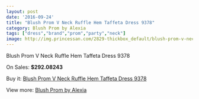 ```yaml
---
layout: post
date: '2016-09-24'
title: "Blush Prom V Neck Ruffle Hem Taffeta Dress 9378"
category: Blush Prom by Alexia
tags: ["dress","brand","prom","party","neck"]
image: http://img.princessan.com/2829-thickbox_default/blush-prom-v-neck-ruffle-hem-taffeta-dress-9378.jpg
---
```

Blush Prom V Neck Ruffle Hem Taffeta Dress 9378

On Sales: **$292.08243**
<a href="https://www.princessan.com/en/blush-prom-by-alexia/1273-blush-prom-v-neck-ruffle-hem-taffeta-dress-9378.html"><amp-img layout="responsive" width="600" height="600" src="//img.princessan.com/2829-thickbox_default/blush-prom-v-neck-ruffle-hem-taffeta-dress-9378.jpg" alt="Blush Prom V Neck Ruffle Hem Taffeta Dress 9378 0" /></a>
<a href="https://www.princessan.com/en/blush-prom-by-alexia/1273-blush-prom-v-neck-ruffle-hem-taffeta-dress-9378.html"><amp-img layout="responsive" width="600" height="600" src="//img.princessan.com/2830-thickbox_default/blush-prom-v-neck-ruffle-hem-taffeta-dress-9378.jpg" alt="Blush Prom V Neck Ruffle Hem Taffeta Dress 9378 1" /></a>
<a href="https://www.princessan.com/en/blush-prom-by-alexia/1273-blush-prom-v-neck-ruffle-hem-taffeta-dress-9378.html"><amp-img layout="responsive" width="600" height="600" src="//img.princessan.com/2831-thickbox_default/blush-prom-v-neck-ruffle-hem-taffeta-dress-9378.jpg" alt="Blush Prom V Neck Ruffle Hem Taffeta Dress 9378 2" /></a>

Buy it: [Blush Prom V Neck Ruffle Hem Taffeta Dress 9378](https://www.princessan.com/en/blush-prom-by-alexia/1273-blush-prom-v-neck-ruffle-hem-taffeta-dress-9378.html "Blush Prom V Neck Ruffle Hem Taffeta Dress 9378")

View more: [Blush Prom by Alexia](https://www.princessan.com/en/11-blush-prom-by-alexia "Blush Prom by Alexia")